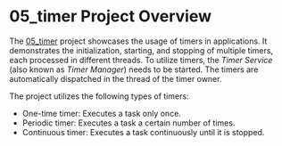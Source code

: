 # 05_timer Project Overview

The [05_timer](https://github.com/aregtech/areg-sdk/tree/master/examples/05_timer) project showcases the usage of timers in applications. It demonstrates the initialization, starting, and stopping of multiple timers, each processed in different threads. To utilize timers, the *Timer Service* (also known as *Timer Manager*) needs to be started. The timers are automatically dispatched in the thread of the timer owner.

The project utilizes the following types of timers:
- One-time timer: Executes a task only once.
- Periodic timer: Executes a task a certain number of times.
- Continuous timer: Executes a task continuously until it is stopped.
